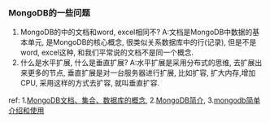 ### MongoDB的一些问题
1. MongoDB的中的文档和word, excel相同不?
  A:文档是MongoDB中数据的基本单元, 是MongoDB的核心概念, 很类似关系数据库中的行(记录), 但是不是word, excel这种, 和我们平常说的文档不是同一个概念.
2. 什么是水平扩展, 什么是垂直扩展?
   A:水平扩展是采用分布式的思维, 去扩展出来更多的节点, 垂直扩展是对一台服务器进行扩展, 比如扩容, 扩大内存,增加CPU, 采用这样的方式去扩容, 就叫垂直扩容.



ref:
1.[MongoDB文档、集合、数据库的概念](https://www.cnblogs.com/wenxudong/articles/6232000.html),   2.[MongoDB简介](https://www.cnblogs.com/qingtianyu2015/p/5944203.html),   3.[mongodb简单介绍和使用](https://www.jianshu.com/p/9759bf67c7cd)